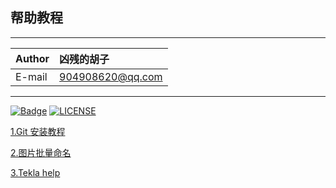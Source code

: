 ﻿## 帮助教程

----

|Author|凶残的胡子|
|:---|:---|
|E-mail|904908620@qq.com|

---

[![Badge](https://img.shields.io/badge/link-996.icu-%23FF4D5B.svg?style=flat-square)](https://996.icu/#/en_US)
[![LICENSE](https://img.shields.io/badge/license-Anti%20996-blue.svg?style=flat-square)](https://github.com/996icu/996.ICU/blob/master/LICENSE)



[1.Git 安装教程](git/Git_Setup.md)

[2.图片批量命名](Batch/Batch_setup.md)

[3.Tekla help](Tekla_code/Code_Setup.md)


